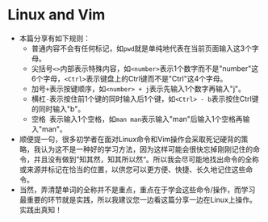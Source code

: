 # Linux and Vim
- 本篇分享有如下规则：
	- 普通内容不会有任何标记，如`pwd`就是单纯地代表在当前页面输入这3个字母。
	- 尖括号`<>`内部表示特殊内容，如`<number>`表示1个数字而不是"number"这6个字母，`<Ctrl>`表示键盘上的Ctrl键而不是"Ctrl"这4个字母。
	- 加号`+`表示按键顺序，如`<number> + j`表示先输入1个数字再输入"j"。
	- 横杠`-`表示按住前1个键的同时输入后1个键，如`<Ctrl> - b`表示按住Ctrl键的同时输入"b"。
	- 空格` `表示输入1个空格，如`man man`表示输入"man"后输入1个空格再输入"man"。
- 顺便提一句，很多初学者在面对Linux命令和Vim操作会采取死记硬背的策略，我认为这不是一种好的学习方法，因为这样可能会很快忘掉刚刚记住的命令，并且没有做到”知其然，知其所以然“。所以我会尽可能地找出命令的全称或来源并标记在恰当的位置，以供您可以更方便、快捷、长久地记住这些命令。
- 当然，弄清楚单词的全称并不是重点，重点在于学会这些命令/操作，而学习最重要的环节就是实践，所以我建议您一边看这篇分享一边在Linux上操作。实践出真知！
